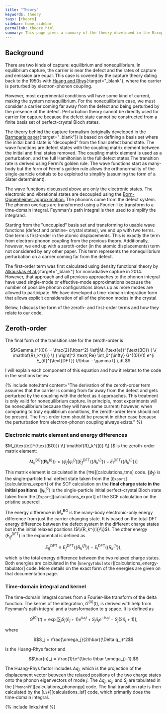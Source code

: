 ```yaml
---
title: "Theory"
keywords: theory
tags: [theory]
sidebar: home_sidebar
permalink: theory.html
summary: This page gives a summary of the theory developed in the Barmparis and GaN papers.
---
```


## Background

There are two kinds of capture: equilibrium and nonequilibrium. In equilibrium capture, the carrier is near the defect and the rates of capture and emission are equal. This case is covered by the capture theory dating back to the 1950s with [Huang and Rhys](https://royalsocietypublishing.org/doi/abs/10.1098/rspa.1950.0184){:target="_blank"}, where the carrier is perturbed by electron-phonon coupling. 

However, most experimental conditions will have some kind of current, making the system nonequilibrium. For the nonequilibrium case, we must consider a carrier coming far away from the defect and being perturbed by the presence of the defect. Perturbation theory cannot be directly used for carrier for capture because the defect state cannot be constructed from a finite basis set of perfect-crystal Bloch states. 

The theory behind the capture formalism (originally developed in the [Barmparis paper](https://journals.aps.org/prb/abstract/10.1103/PhysRevB.92.214111){:target="_blank"}) is based on defining a basis set where the initial band state is "decoupled" from the final defect band state. The wave functions are defect states with the coupling matrix element between the initial and final states removed. The coupling matrix element is used as a perturbation, and the full Hamiltonian is the full defect states.The transition rate is derived using Fermi's golden rule. The wave functions start as many-body but the form of Fermi's golden rule allows the orthonormality of the single-particle orbitals to be exploited to simplify (assuming the form of a Slater determinant). 

The wave functions discussed above are only the electronic states. The electronic and vibrational states are decoupled using the <a href="#" data-toggle="tooltip" data-original-title="{{site.data.glossary.boa}}">Born-Oppenheimer approximation.</a> The phonons come from the defect system. The phonon overlaps are transformed using a Fourier-like transform to a time-domain integral. Feynman's path integral is then used to simplify the integrand. 

Starting from the "uncoupled" basis set and transforming to usable wave functions (defect and pristine- crystal states), we end up with two terms. One term is first-order in the atomic displacements. This is exactly the term from electron-phonon coupling from the previous theory. Additionally, however, we end up with a zeroth-order (in the atomic displacements) term not considered by any other paper. This term represents the nonequilibrium perturbation on a carrier coming far from the defect. 

The first-order term was first calculated using density functional theory by [Alkauskas et al.](https://journals.aps.org/prb/abstract/10.1103/PhysRevB.90.075202){:target="_blank"} for nonradiative capture in 2014. However, that approach and all previous approaches to the phonon integral have used single-mode or effective-mode approximations because the number of possible phonon configurations blows up as more modes are allowed to participate. We have developed a time-domain integration form that allows explicit consideration of all of the phonon modes in the crystal. 

Below, I discuss the form of the zeroth- and first-order terms and how they relate to our code.  

## Zeroth-order

The final form of the transition rate for the zeroth-order is 

$$\Gamma_i^{(0)} = \frac{2}{\hbar^2} \left|M_{\text{e}}^{\text{BO}} ( \{ \mathbf{R}_k^{(i)} \} ) \right|^2 \text{ Re} \int_0^{\infty} G^{(0)}(t) e^{i E_{if}^{\text{DFT}} t/\hbar - \gamma t} \,dt.$$

I will explain each component of this equation and how it relates to the code in the sections below.

{% include note.html content="The derivation of the zeroth-order term assumes that the carrier is coming from far away from the defect and gets perturbed by the coupling with the defect as it approaches. This treatment is only valid for nonequilibrium capture. In principle, most experiments will be nonequilibrium because they will have some current; however, when comparing to truly equilibrium conditions, the zeroth-order term should not be present. The first-order term should be present in either case because the perturbation from electron-phonon coupling always exists." %}

### Electronic matrix element and energy differences

$M_{\text{e}}^{\text{BO}}( \\{ \mathbf{R}_k^{(i)} \\} )$ is the zeroth-order matrix element:

$$M_{\text{e}}^{\text{BO}} ( \{ \mathbf{R}_k^{(i)} \} ) = \langle\phi_f| \psi_i^0 \rangle \left[ E_{f}^{\text{DFT}}(\{R_k^{(i)}\}) - E_{i}^{\text{DFT}}(\{R_k^{(i)}\}) \right]$$

This matrix element is calculated in the [`TME`][calculations_tme] code. $\|\phi_f \rangle$ is the single-particle final defect state taken from the [`Export`][calculations_export] of the SCF calculation on the __final charge state in the initial positions__. $\|\psi_i^0 \rangle$ is the single-particle initial perfect-crystal Bloch state taken from the [`Export`][calculations_export] of the SCF calculation on the pristine supercell. 

The energy difference in $M_{\text{e}}^{\text{BO}}$ is the many-body electronic-only energy difference from just the carrier changing state. It is based on the total DFT energy difference between the defect system in the different charge states but in the initial relaxed positions ($\\{R_k^{(i)}\\}$). The other energy ($E_{if}^{\text{DFT}}$) in the exponential is defined as 

$$E_{if}^{\text{DFT}} \equiv E_{f}^{\text{DFT}}(\{R_k^{(f)}\}) - E_{i}^{\text{DFT}}(\{R_k^{(i)}\}),$$

which is the total energy difference between the two relaxed charge states. Both energies are calculated in the [`EnergyTabulator`][calculations_energy-tabulator] code. More details on the exact form of the energies are given on that documentation page.

### Time-domain integral and kernel

The time-domain integral comes from a Fourier-like transform of the delta function. The kernel of the integration, $G^{(0)}(t)$, is derived with help from Feynman's path integral and a transformation to $q$ space. It is defined as

$$G^{(0)}(t) = \exp \left[ \sum_j S_j(\bar{n}_j + 1) e^{i\omega_j t}+S_j \bar{n}_j e^{-i\omega_j t}-S_j(2\bar{n}_j+1)\right],$$

where

$$S_j = \frac{\omega_j}{2\hbar}(\Delta q_j)^2$$

is the Huang-Rhys factor and

$$\bar{n}_j = \frac{1}{e^{\beta \hbar \omega_j}-1}.$$

The Huang-Rhys factor includes $\Delta q_j$, which is the projection of the displacement vector between the relaxed positions of the two charge states onto the phonon eigenvectors of mode $j$. The $\Delta q_j$, $\omega_j$, and $S_j$ are tabulated in the [`PhononPP`][calculations_phononpp] code. The final transition rate is then calculated by the [`LSF`][calculations_lsf] code, which primarily does the time-domain integral.


{% include links.html %}
